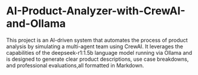 # AI-Product-Analyzer-with-CrewAI-and-Ollama
This project is an AI-driven system that automates the process of product analysis by simulating a multi-agent team using CrewAI. It leverages the capabilities of the deepseek-r1:1.5b language model running via Ollama and is designed to generate clear product descriptions, use case breakdowns, and professional evaluations,all formatted in Markdown.
